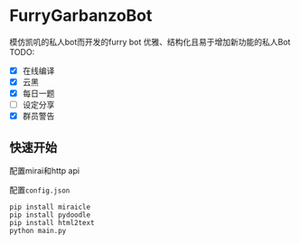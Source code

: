 # FurryGarbanzoBot
模仿凯叽的私人bot而开发的furry bot
优雅、结构化且易于增加新功能的私人Bot
TODO:

- [x] 在线编译
- [x] 云黑
- [x] 每日一题
- [ ] 设定分享
- [x] 群员警告

## 快速开始
配置mirai和http api

配置`config.json`

```
pip install miraicle
pip install pydoodle
pip install html2text
python main.py
```